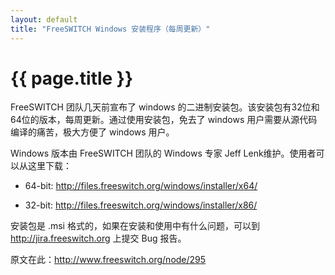 ```yaml
---
layout: default
title: "FreeSWITCH Windows 安装程序（每周更新）"
---
```


# {{ page.title }}

FreeSWITCH 团队几天前宣布了 windows 的二进制安装包。该安装包有32位和64位的版本，每周更新。通过使用安装包，免去了 windows 用户需要从源代码编译的痛苦，极大方便了 windows 用户。

Windows 版本由 FreeSWITCH 团队的  Windows 专家 Jeff Lenk维护。使用者可以从这里下载：
 
* 64-bit: <http://files.freeswitch.org/windows/installer/x64/>

* 32-bit: <http://files.freeswitch.org/windows/installer/x86/>
 
安装包是 .msi 格式的，如果在安装和使用中有什么问题，可以到 <http://jira.freeswitch.org> 上提交 Bug 报告。

 原文在此：<http://www.freeswitch.org/node/295>
